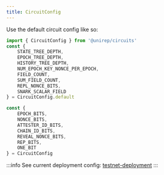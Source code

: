 ```yaml
---
title: CircuitConfig
---
```


Use the default circuit config like so:

```ts
import { CircuitConfig } from '@unirep/circuits'
const { 
    STATE_TREE_DEPTH,
    EPOCH_TREE_DEPTH,
    HISTORY_TREE_DEPTH,
    NUM_EPOCH_KEY_NONCE_PER_EPOCH,
    FIELD_COUNT,
    SUM_FIELD_COUNT,
    REPL_NONCE_BITS,
    SNARK_SCALAR_FIELD
} = CircuitConfig.default

const {
    EPOCH_BITS,
    NONCE_BITS,
    ATTESTER_ID_BITS,
    CHAIN_ID_BITS,
    REVEAL_NONCE_BITS,
    REP_BITS,
    ONE_BIT
} = CircuitConfig
```

:::info
See current deployment config: [testnet-deployment](../testnet-deployment.mdx)
:::